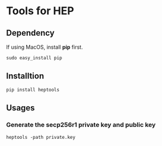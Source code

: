 # Tools for HEP

## Dependency
If using MacOS, install **pip** first.

`
sudo easy_install pip
`

## Installtion
`
pip install heptools
`

## Usages

### Generate the secp256r1 private key and public key
`
heptools -path private.key
`
